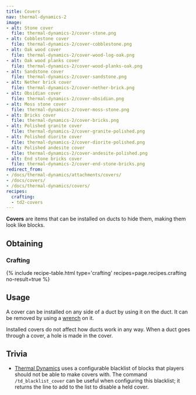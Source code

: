 ```yaml
---
title: Covers
nav: thermal-dynamics-2
image:
- alt: Stone cover
  file: thermal-dynamics-2/cover-stone.png
- alt: Cobblestone cover
  file: thermal-dynamics-2/cover-cobblestone.png
- alt: Oak wood cover
  file: thermal-dynamics-2/cover-wood-log-oak.png
- alt: Oak wood planks cover
  file: thermal-dynamics-2/cover-wood-planks-oak.png
- alt: Sandstone cover
  file: thermal-dynamics-2/cover-sandstone.png
- alt: Nether brick cover
  file: thermal-dynamics-2/cover-nether-brick.png
- alt: Obsidian cover
  file: thermal-dynamics-2/cover-obsidian.png
- alt: Moss stone cover
  file: thermal-dynamics-2/cover-moss-stone.png
- alt: Bricks cover
  file: thermal-dynamics-2/cover-bricks.png
- alt: Polished granite cover
  file: thermal-dynamics-2/cover-granite-polished.png
- alt: Polished diorite cover
  file: thermal-dynamics-2/cover-diorite-polished.png
- alt: Polished andesite cover
  file: thermal-dynamics-2/cover-andesite-polished.png
- alt: End stone bricks cover
  file: thermal-dynamics-2/cover-end-stone-bricks.png
redirect_from:
- /docs/thermal-dynamics/attachments/covers/
- /docs/covers/
- /docs/thermal-dynamics/covers/
recipes:
  crafting:
  - td2-covers
---
```


**Covers** are items that can be installed on ducts to hide them, making them
look like blocks.


Obtaining
---------

### Crafting
{% include recipe-table.html type='crafting' recipes=page.recipes.crafting no-result=true %}


Usage
-----

A cover can be installed on any side of a duct by using it on the duct. It can
be removed by using a [wrench](/docs/wrenches/) on it.

Installed covers do not affect how ducts work in any way. When a duct goes
through a cover, a hole is made in the cover.


Trivia
------

* [Thermal Dynamics](/docs/thermal-dynamics-2/) uses a configurable blacklist of
  blocks that players should not be able to make covers with. The command
  `/td_blacklist_cover` can be useful when configuring this blacklist; it
  returns the line to add to the list to disable a held cover.
